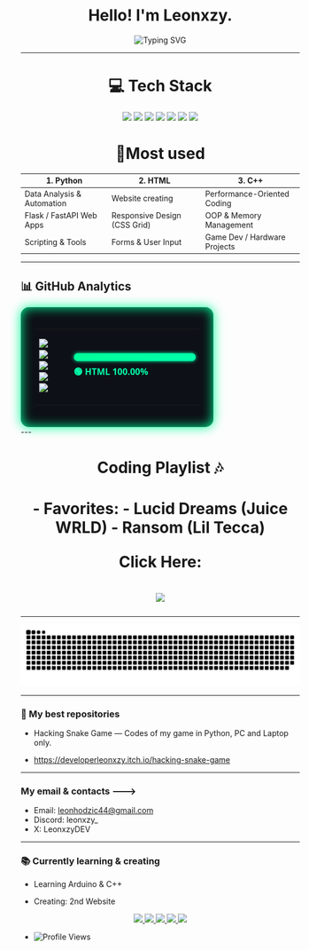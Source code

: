 <h1 align="center">Hello! I'm Leonxzy. </h1>


<p align="center">
  <img src="https://readme-typing-svg.herokuapp.com?font=Fira+Code&size=25&pause=1000&color=228B22&center=true&vCenter=true&width=500&lines=%E2%80%8BSoftware+Developer+%7C+Programmer;%E2%80%8BOpen+Source+Enthusiast;%E2%80%8BTech+Explorer+%7C+Robotics" alt="Typing SVG" />
</p>

---



<h1 align="center">💻 Tech Stack </h1>

<p align="center">
  <img src="https://img.shields.io/badge/Python-3670A0?style=for-the-badge&logo=python&logoColor=ffdd54"/>
  <img src="https://img.shields.io/badge/C%2B%2B-00599C?style=for-the-badge&logo=c%2B%2B&logoColor=white"/>
  <img src="https://img.shields.io/badge/C%23-239120?style=for-the-badge&logo=c-sharp&logoColor=white"/>
  <img src="https://img.shields.io/badge/HTML5-E34F26?style=for-the-badge&logo=html5&logoColor=white"/>
  <img src="https://img.shields.io/badge/Node.js-339933?style=for-the-badge&logo=nodedotjs&logoColor=white"/>
  <img src="https://img.shields.io/badge/TypeScript-007ACC?style=for-the-badge&logo=typescript&logoColor=white"/>
  <img src="https://img.shields.io/badge/JavaScript-F7DF1E?style=for-the-badge&logo=javascript&logoColor=black"/>
  
</p>


<h1 align="center">🔮Most used </h1>

<div align="center">  <table>   <thead>     <tr>       <th>1. <strong>Python</strong></th>       <th>2. <strong>HTML</strong></th>       <th>3. <strong>C++</strong></th>     </tr>   </thead>   <tbody>     <tr>       <td>Data Analysis & Automation</td>       <td>Website creating</td>       <td>Performance-Oriented Coding</td>     </tr>     <tr>       <td>Flask / FastAPI Web Apps</td>       <td>Responsive Design (CSS Grid)</td>       <td>OOP & Memory Management</td>     </tr>     <tr>       <td>Scripting & Tools</td>       <td>Forms & User Input</td>       <td>Game Dev / Hardware Projects</td>     </tr>   </tbody> </table>  </div>


---

## 📊 GitHub Analytics

<div align="center" style="background:#0d1117; padding:25px; border-radius:15px; box-shadow:inset 0 0 20px #00ff99, 0 0 20px #00ff99; font-family:'Segoe UI', monospace; color:#ccffcc; width:fit-content;">

<table>
<tr>
<td style="vertical-align:top; font-size:15px; font-weight:bold; padding-right:40px;">

<img src="https://img.shields.io/badge/⭐_Total_Stars-0-00ff99?style=for-the-badge&labelColor=0d1117&logo=star&logoColor=00ff99" /><br>
<img src="https://img.shields.io/badge/⏳_Commits-25-00ff99?style=for-the-badge&labelColor=0d1117&logo=github&logoColor=00ff99" /><br>
<img src="https://img.shields.io/badge/📤_Pull_Requests-1-00ff99?style=for-the-badge&labelColor=0d1117&logo=git&logoColor=00ff99" /><br>
<img src="https://img.shields.io/badge/🐞_Issues-0-00ff99?style=for-the-badge&labelColor=0d1117&logo=bug&logoColor=00ff99" /><br>
<img src="https://img.shields.io/badge/📆_Contributions-0-00ff99?style=for-the-badge&labelColor=0d1117&logo=calendar&logoColor=00ff99" />

</td>

<td style="vertical-align:middle;">

<div style="background-color:#1e1e1e; width:220px; height:14px; border-radius:10px; box-shadow: inset 0 0 10px #00ff99;">
  <div style="width:100%; height:100%; background:linear-gradient(90deg, #00ff99, #00ffaa); border-radius:10px; box-shadow: 0 0 6px #00ffaa;"></div>
</div>
<div style="color:#00ffaa; font-size:16px; font-weight:bold; margin-top:8px;">🟢 HTML 100.00%</div>

</td>
</tr>
</table>

</div>
---


<h1 align="center"> Coding Playlist 🎶</h1>
<h1 align="center">
- Favorites:
- Lucid Dreams (Juice WRLD)
- Ransom (Lil Tecca)

  Click Here:

  <a href="https://open.spotify.com/user/31a5f6q7d6vszhg65tjld37ix5i4" target="_blank">
    <img src="https://img.shields.io/badge/Spotify-1DB954?style=for-the-badge&logo=spotify&logoColor=white" />
  </a>

</h1>



---

<p align="center">
  <img src="https://raw.githubusercontent.com/Platane/snk/output/github-contribution-grid-snake.svg" alt="snake" />
</p>


---

### 💫 My best repositories

-  Hacking Snake Game — Codes of my game in Python, PC and Laptop only.

-   https://developerleonxzy.itch.io/hacking-snake-game

---

### My email & contacts --->

- Email: leonhodzic44@gmail.com
- Discord: leonxzy_
- X: LeonxzyDEV

---

### 📚 Currently learning & creating

- Learning Arduino & C++

- Creating: 2nd Website 


 

<p align="center">
  <a href="https://discord.com/users/YOUR_ID" target="_blank">
    <img src="https://img.shields.io/badge/Discord-5865F2?style=for-the-badge&logo=discord&logoColor=white" />
  </a>
  <a href="https://open.spotify.com/user/31a5f6q7d6vszhg65tjld37ix5i4" target="_blank">
    <img src="https://img.shields.io/badge/Spotify-1DB954?style=for-the-badge&logo=spotify&logoColor=white" />
  </a>
  <a href="https://www.twitch.tv/leonxzy44" target="_blank">
    <img src="https://img.shields.io/badge/Twitch-9146FF?style=for-the-badge&logo=twitch&logoColor=white" />
  </a>
  <a href=" leonhodzic44@gmail.com ">
    <img src="https://img.shields.io/badge/Gmail-D14836?style=for-the-badge&logo=gmail&logoColor=white" />
  </a>
  <a href="mailto:you@outlook.com">
    <img src="https://img.shields.io/badge/Outlook-0078D4?style=for-the-badge&logo=microsoftoutlook&logoColor=white" />
  </a>
</p>

- ![Profile Views](https://komarev.com/ghpvc/?username=Leonxzy44&label=VIEWS&color=2f2f2f&style=for-the-badge)





<!---
Leonxzy44/Leonxzy44 is a ✨ special ✨ repository because its `README.md` (this file) appears on your GitHub profile.
You can click the Preview link to take a look at your changes.
--->
